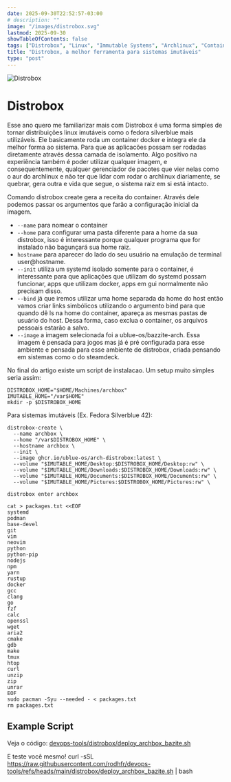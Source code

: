 ```yaml
---
date: 2025-09-30T22:52:57-03:00
# description: ""
image: "/images/distrobox.svg"
lastmod: 2025-09-30
showTableOfContents: false
tags: ["Distrobox", "Linux", "Immutable Systems", "Archlinux", "Containers"]
title: "Distrobox, a melhor ferramenta para sistemas imutáveis"
type: "post"
---
```

![Distrobox](/images/distrobox.svg "Uma caixa de pandora")

# Distrobox 

Esse ano quero me familiarizar mais com 
Distrobox é uma forma simples de tornar distribuições linux imutáveis como o fedora silverblue mais utilizáveis. Ele basicamente roda um container docker e integra ele da melhor forma ao sistema. Para que as aplicacões possam ser rodadas diretamente através dessa camada de isolamento.
Algo positivo na experiência também é poder utilizar qualquer imagem, e consequentemente, qualquer gerenciador de pacotes que vier nelas como o aur do archlinux e não ter que lidar com rodar o archlinux diariamente, se quebrar, gera outra e vida que segue, o sistema raiz em si está intacto.

Comando distrobox create gera a receita do container. Através dele podemos passar os argumentos que farão a configuração inicial da imagem. 
* `--name` para nomear o container
* `--home` para configurar uma pasta diferente para a home da sua distrobox, isso é interessante porque qualquer programa que for instalado não bagunçará sua home raiz.
* `hostname` para aparecer do lado do seu usuário na emulação de terminal user@hostname.
* `--init` utiliza um systemd isolado somente para o container, é interessante para que aplicações que utilizam do systemd possam funcionar, apps que utilizam docker, apps em gui normalmente não precisam disso.
* `--bind` já que iremos utilizar uma home separada da home do host então vamos criar links simbólicos utilizando o argumento bind para que quando dê ls na home do container, apareça as mesmas pastas de usuário do host. Dessa forma, caso exclua o container, os arquivos pessoais estarão a salvo.
* `--image` a imagem selecionada foi a ublue-os/bazzite-arch. Essa imagem é pensada para jogos mas já é pré configurada para esse ambiente e pensada para esse ambiente de distrobox, criada pensando em sistemas como o do steamdeck.

No final do artigo existe um script de instalacao. Um setup muito simples seria assim: 
```
DISTROBOX_HOME="$HOME/Machines/archbox"
IMUTABLE_HOME="/var$HOME"
mkdir -p $DISTROBOX_HOME
```

Para sistemas imutáveis (Ex. Fedora Silverblue 42):
```shell
distrobox-create \
  --name archbox \
  --home "/var$DISTROBOX_HOME" \
  --hostname archbox \
  --init \
  --image ghcr.io/ublue-os/arch-distrobox:latest \
  --volume "$IMUTABLE_HOME/Desktop:$DISTROBOX_HOME/Desktop:rw" \
  --volume "$IMUTABLE_HOME/Downloads:$DISTROBOX_HOME/Downloads:rw" \
  --volume "$IMUTABLE_HOME/Documents:$DISTROBOX_HOME/Documents:rw" \
  --volume "$IMUTABLE_HOME/Pictures:$DISTROBOX_HOME/Pictures:rw" \
```

```shell
distrobox enter archbox
```

```shell
cat > packages.txt <<EOF
systemd
podman
base-devel
git
vim
neovim
python
python-pip
nodejs
npm
yarn
rustup
docker
gcc
clang
go
fzf
calc
openssl
wget
aria2
cmake
gdb
make
tmux
htop
curl
unzip
zip
unrar
EOF
sudo pacman -Syu --needed - < packages.txt
rm packages.txt
```

## Example Script
Veja o código:
[devops-tools/distrobox/deploy_archbox_bazite.sh](https://github.com/rodhfr/devops-tools/blob/main/distrobox/deploy_archbox_bazite.sh)

E teste você mesmo! 
curl -sSL https://raw.githubusercontent.com/rodhfr/devops-tools/refs/heads/main/distrobox/deploy_archbox_bazite.sh | bash
